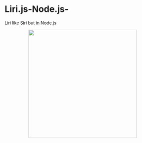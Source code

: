 # Liri.js-Node.js-
Liri like Siri but in Node.js

<p align="center">
  <img src="http://g.recordit.co/zymhdlJftX.gif" width="350"/>
</p>
